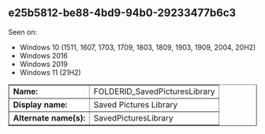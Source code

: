 ## e25b5812-be88-4bd9-94b0-29233477b6c3

Seen on:
* Windows 10 (1511, 1607, 1703, 1709, 1803, 1809, 1903, 1909, 2004, 20H2)
* Windows 2016
* Windows 2019
* Windows 11 (21H2)

<table border="1" class="docutils">
  <tbody>
    <tr>
      <td><b>Name:</b></td>
      <td>FOLDERID_SavedPicturesLibrary</td>
    </tr>
    <tr>
      <td><b>Display name:</b></td>
      <td>Saved Pictures Library</td>
    </tr>
    <tr>
      <td><b>Alternate name(s):</b></td>
      <td>SavedPicturesLibrary</td>
    </tr>
  </tbody>
</table>

